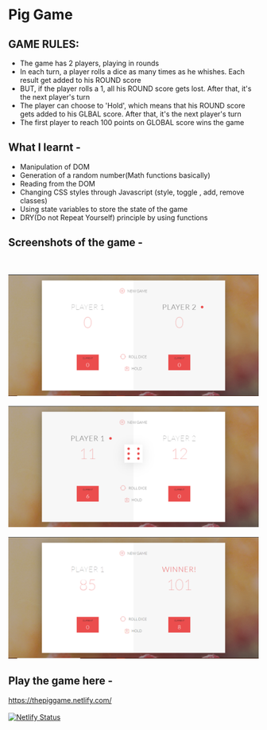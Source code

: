 # Pig Game

## GAME RULES:

- The game has 2 players, playing in rounds
- In each turn, a player rolls a dice as many times as he whishes. Each result get added to his ROUND score
- BUT, if the player rolls a 1, all his ROUND score gets lost. After that, it's the next player's turn
- The player can choose to 'Hold', which means that his ROUND score gets added to his GLBAL score. After that, it's the next player's turn
- The first player to reach 100 points on GLOBAL score wins the game

## What I learnt -

- Manipulation of DOM
- Generation of a random number(Math functions basically)
- Reading from the DOM
- Changing CSS styles through Javascript (style, toggle , add, remove classes)
- Using state variables to store the state of the game
- DRY(Do not Repeat Yourself) principle by using functions

## Screenshots of the game -
<br><br>
<img src="ss/1.PNG" ></img>
<br><br>
<img src="ss/2.PNG" ></img>
<br><br>
<img src="ss/3.PNG" ></img>

## Play the game here -
https://thepiggame.netlify.com/
<br><br>
[![Netlify Status](https://api.netlify.com/api/v1/badges/bd6e5a18-dcc2-4ad9-a14a-dfd7fe0b03e5/deploy-status)](https://app.netlify.com/sites/thepiggame/deploys)
